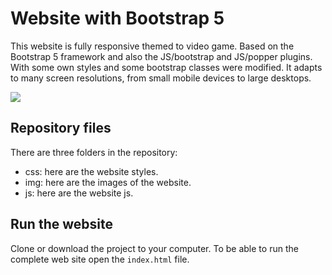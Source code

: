 # Website with Bootstrap 5
This website is fully responsive themed to video game. Based on the Bootstrap 5 framework and also the JS/bootstrap and JS/popper plugins. With some own styles and some bootstrap classes were modified. It adapts to many screen resolutions, from small mobile devices to large desktops.

![](https://github.com/Cohetero/Imagenes-PaginesWeb/blob/master/TheLegendOfZelda/TheLegendOfZelda-1.png)

## Repository files
There are three folders in the repository:
* css: here are the website styles.
* img: here are the images of the website.
* js: here are the website js.

## Run the website
Clone or download the project to your computer.
To be able to run the complete web site open the `index.html` file.
